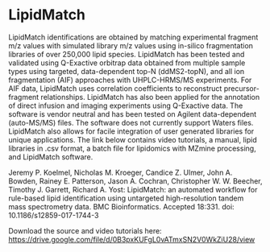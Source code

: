 # LipidMatch

LipidMatch identifications are obtained by matching experimental fragment m/z values with simulated library m/z values using in-silico fragmentation libraries of over 250,000 lipid species. LipidMatch has been tested and validated using Q-Exactive orbitrap data obtained from multiple sample types using targeted, data-dependent top-N (ddMS2-topN), and all ion fragmentation (AIF) approaches with UHPLC-HRMS/MS experiments. For AIF data, LipidMatch uses correlation coefficients to reconstruct precursor-fragment relationships. LipidMatch has also been applied for the annotation of direct infusion and imaging experiments using Q-Exactive data. The software is vendor neutral and has been tested on Agilent data-dependent (auto-MS/MS) files. The software does not currently support Waters files. LipidMatch also allows for facile integration of user generated libraries for unique applications. The link below contains video tutorials, a manual, lipid libraries in .csv format, a batch file for lipidomics with MZmine processing, and LipidMatch software.

Jeremy P. Koelmel, Nicholas M. Kroeger, Candice Z. Ulmer, John A. Bowden, Rainey E. Patterson, Jason A. Cochran, Christopher W. W. Beecher, Timothy J. Garrett, Richard A. Yost: LipidMatch: an automated workflow for rule-based lipid identification using untargeted high-resolution tandem mass spectrometry data. BMC Bioinformatics. Accepted 18:331. doi: 10.1186/s12859-017-1744-3

Download the source and video tutorials here: https://drive.google.com/file/d/0B3pxKUFgL0vATmxSN2V0WkZiU28/view
